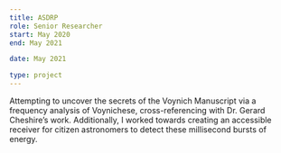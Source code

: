 ```yaml
---
title: ASDRP
role: Senior Researcher
start: May 2020
end: May 2021

date: May 2021

type: project
---
```


Attempting to uncover the secrets of the Voynich Manuscript via a frequency analysis of Voynichese, cross-referencing with Dr. Gerard Cheshire’s work. Additionally, I worked towards creating an accessible receiver for citizen astronomers to detect these millisecond bursts of energy.
